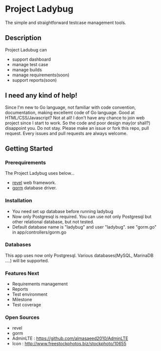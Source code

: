 # Project Ladybug 

The simple and straightforward testcase management tools.

## Description

Project Ladubug can 

* support dashboard
* manage test case
* manage builds
* manage requirements(soon)
* support reports(soon)

## I need any kind of help! 

Since I'm new to Go language, not familiar with code convention, documentation, making excellemt code of Go language. Good at HTML/CSS/Javascript? Not at all! I don't have any chance to join web project since I start to work. So the code and poor design may(or shall?) disappoint you. Do not stay. Please make an issue or fork this repo, pull request. Every issues and pull requests are always welcome.

## Getting Started

### Prerequirements

The Project Ladybug uses below... 

* [revel](https://github.com/revel/revel) web framework.
* [gorm](https://github.com/jinzhu/gorm) database driver. 

### Installation

* You need set up database before running ladybug
* Now only Postgresql is required. You can use not only Postgresql but other relational database, but not tested. 
* Default database name is "ladybug" and user "ladybug". see "gorm.go" in app/controllers/gorm.go

### Databases

This app uses now only Postgresql. Various databases(MySQL, MarinaDB ....) will be supported. 

### Features Next

* Requirements management
* Reports
* Test environment
* Milestone
* Test coverage

### Open Sources

* revel
* gorm
* AdminLTE : https://github.com/almasaeed2010/AdminLTE
* Icon : http://www.freestockphotos.biz/stockphoto/10655